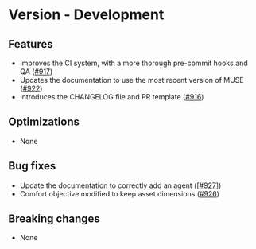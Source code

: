 # Version - Development

## Features

- Improves the CI system, with a more thorough pre-commit hooks and QA
  ([#917](https://github.com/SGIModel/StarMuse/pull/917))
- Updates the documentation to use the most recent version of MUSE 
  ([#922](https://github.com/SGIModel/StarMuse/pull/922))
- Introduces the CHANGELOG file and PR template
  ([#916](https://github.com/SGIModel/StarMuse/pull/916))

## Optimizations

- None

## Bug fixes

- Update the documentation to correctly add an agent ([[#927](https://github.com/SGIModel/StarMuse/issues/927)])
- Comfort objective modified to keep asset dimensions ([#926](https://github.com/SGIModel/StarMuse/pull/926))

## Breaking changes

- None